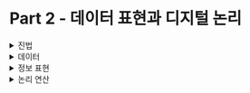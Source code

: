 # Part 2 - 데이터 표현과 디지털 논리

<details>
<summary>진법</summary>


### 진법

- 수를 표현하는 숫자 개수와 수를 구성하는 숫자의 값을 정의한 수 체계
- 10진법, 2진법, 8진법, 16진법, …
- 진수는 해당 진법으로 나타낸 수

### 10진법

- 0에서 9까지 10개 숫자를 사용해 수를 표현하는 방법
- 주로 사람이 사용
- 432(10)
    - 10 : 기수 - 10진법라는 수를 알림

### 2진법

- 0과 1, 단 2개의 숫자만 사용해 수를 표현하는 방법
- 주로 컴퓨터가 사용

### 8진법

- 0에서 7까지의 8개의 숫자들을 사용해 수를 표현하는 방법

### 16진법

- 0에서 15까지의 16개의 숫자들을 사용해 수를 표현하는 방법
- 10부터 15까지의 수는 A ~ F의 영문자로 표기
    - 10 : A
    - 11 : B
    - 12 : C
    - 13 : D
    - 14 : E
    - 15 : F

### 진법 변환

- **정수부와 소수부의 변환 과정이 다름**
- **10진수 → 2진수**
    - 정수부
        - 정수를 2로 **나누면서** 몫, 나머지 구함
        - 더 이상 나누어지지 않을 때까지 반복
        - 나머지를 거꾸로 나열
    - 소수부
        - 소수를 2로 **곱하면서**
        - 소수부분이 0이 될 때까지 반복
        - 정수 부분을 순서대로 나열
- **10진수 → 8진수 or 16진수**
    - 10진수 → 2진수 진법 변환과 동일(대신, 8 또는 16으로 나눔)
- **2진수 → 10진수**
    - 정수부
        - 2진수의 각 자릿수를 지수 승에 맞게 곱한 후 모두 더함
    - 소수부
        - 정수의 경우와 변환 방식 동일
        - 소수점 아래 숫자들은 자리번호가 음수(지수 부분이 음수가 됨)
- **8 / 16진수 → 10진수**
    - 2진수 → 10진수 진법 변환과 동일(대신, 8 또는 16으로 곱함)
- **2진수 → 8 / 16진수**
    3비트씩 분할(2진수 → 8진수)
    4비트씩 분할(2진수 → 16진수)
    
    - 소수점을 기준으로 3 / 4 비트씩 분할
    - 분할된 묶음을 10진수로 변환
- 8 / 16진수 → 2진수
    3비트씩 분할(8진수 → 2진수)
    4비트씩 분할(16진수 → 2진수)
    - 수를 구성하는 숫자를 각각 3 / 4 비트씩 분할

</details>

<details>
<summary>데이터</summary>


### 비트

- 컴퓨터의 가장 작은 정보 단위
- 2진수 0, 1 중 하나만 표현할 수 있는 크기

### 바이트

- 컴퓨터 정보 처리의 기본 단위
- 1bit 8개로 구성
    - 총 256개의 데이터 표현 가능

### 워드

- 컴퓨터가 한 번에 처리할 수 있는 데이터 크기
- 컴퓨터에 따라 1워드의 크기가 다르다
    - 8, 16, 32, 64비트

### 정수

- 양의 정수
- 0
- 음의 정수

### 컴퓨터에서의 정수 표현

- 부호 없는 정수(unsigned integer)
    - 0보다 크거나 같은 정수
- 부호 있는 정수(signed integer)
    - 음수, 0, 정수

### 부호 없는 정수의 덧셈 : 1워드 = 8비트

- 8비트가 넘을 경우(오버 플로우 발생) - 값의 표현 범위 벗어나는 상태

### 부호 있는 정수 표현
- 부호화 절댓값
- 부호화 보수
    - 부호화 1의 보수
    - 부호화 2의 보수

### 부호화 절댓값 표현

- 오버플로우에 의한 계산 오류
- 0에 대한 표현이 두 가지
    - 0은 양수도, 음수도 아닌 수

### 보수

- 보충해 주는 수
- n의 보수
    - 어떤 수가 n이 되기 위해 더해야 하는 수
- 1의 보수는 0 → 1, 1 → 0으로 바꾸기
- 2의 보수는 1의 보수에서 1만 더하기
- 컴퓨터는 2의 보수로 연산

### 2의 보수
- 컴퓨터에서 사용하는 부호화 2의 보수
    - 양수 : 부호화 절댓값 = 부호화 1의 보수 = 부호화 2의 보수
    - 음수 : 부호화 2의 보수
        - **부호 비트는 절대로 바뀌지 않는다!!**

### 컴퓨터에서 부호화 2의 보수를 사용하는 이유

- 오버 플로우에 대한 계산 오류 해결
- 0에 대한 표현이 한 가지로 통일

</details>

<details>
<summary>정보 표현</summary>


### 실수의 표현

- 고정 소수점 표현
- 부동 소수점 표현
    - 컴퓨터는 실수를 부동 소수점으로 표현
    - 정규화
        - 부동 소수점 표현을 위한 형식

### 문자의 표현

- 아스키 코드
    - 미국
    - ASCII
    - 하나의 문자를 7비트로 표현
        - 실제로는 패리티 비트 1비트 포함하여 8비트를 사용
    - 128개의 문자 표현
- 유니코드
    - 전 세계의 모든 문자를 표현하기 위해 설계
    - 하나의 문자를 16비트(2바이트)로 표현
    - 65,536 개의 문자 표현 가능

</details>

<details>
<summary>논리 연산</summary>


### 불 값

- 참
    - True
    - 1
- 거짓
    - False
    - 0

### 불 연산자

- AND
- OR
- NOT

### 불 대수

- 교환 법칙
- 결합 법칙
- 분배 법칙
- 항등 법칙
    - 0과 or은 항상 자기 자신
    - 1과 and는 항상 자기 자신
- 보수 법칙
    - A or not A = 1
    - A and not A = 0
- 멱등 법칙
    - A or A = A
    - A and A = A
- 드모르간 법칙

</details>
